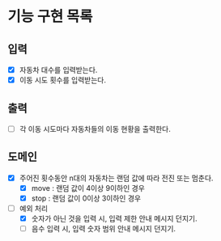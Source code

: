 # 기능 구현 목록

## 입력
- [x] 자동차 대수를 입력받는다.
- [x] 이동 시도 횟수를 입력받는다.

## 출력
- [ ] 각 이동 시도마다 자동차들의 이동 현황을 출력한다.

## 도메인
- [x] 주어진 횟수동안 n대의 자동차는 랜덤 값에 따라 전진 또는 멈춘다.
  - [x] move : 랜덤 값이 4이상 9이하인 경우
  - [x] stop : 랜덤 값이 0이상 3이하인 경우
- [ ] 예외 처리
  - [x] 숫자가 아닌 것을 입력 시, 입력 제한 안내 메시지 던지기.
  - [ ] 음수 입력 시, 입력 숫자 범위 안내 메시지 던지기.